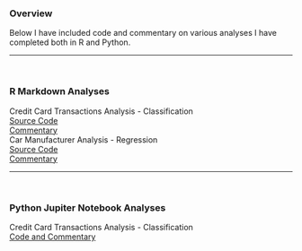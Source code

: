 <h3>Overview</h3>
Below I have included code and commentary on various analyses I have completed both in R and Python.<br/>

<hr>
<br/>
<h3>R Markdown Analyses</h3>
<p1>Credit Card Transactions Analysis - Classification<br/>
<a href="https://github.com/atowey01/R-Data-Science-Projects/blob/master/Credit%20Card%20Transaction%20Analysis.Rmd">Source Code</a><br/>
<a href="http://rpubs.com/atowey01/CreditCardTransactionsAnalysis">Commentary</a></p1>
<br/>
<p1>Car Manufacturer Analysis - Regression<br/>
<a href="https://github.com/atowey01/R-Data-Science-Projects/blob/master/Car%20Manufacturer%20Analysis.Rmd">Source Code</a><br/>
<a href="http://rpubs.com/atowey01/CarManufacturerAnalysis">Commentary</a></p1>
<br/>
<hr>
<br/>
<h3>Python Jupiter Notebook Analyses</h3>
<p1>Credit Card Transactions Analysis - Classification<br/>
<a href="https://github.com/atowey01/Python-Data-Science-Projects/blob/master/Credit%20Card%20Transaction%20Analysis.ipynb">Code and Commentary</a><br/>

